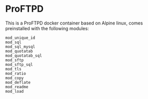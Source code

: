 # ProFTPD

This is a ProFTPD docker container based on Alpine linux, comes preinstalled with the following modules:
```
mod_unique_id
mod_sql
mod_sql_mysql
mod_quotatab
mod_quotatab_sql
mod_sftp
mod_sftp_sql
mod_tls
mod_ratio
mod_copy
mod_deflate
mod_readme
mod_load
```
